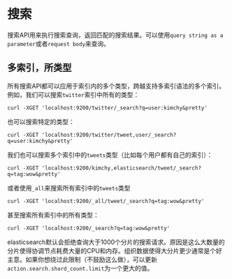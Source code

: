 # 搜索

搜索API用来执行搜索查询，返回匹配的搜索结果。可以使用`query string as a parameter`或者`request body`来查询。

## 多索引，所类型

所有搜索API都可以应用于索引内的多个类型，跨越支持多索引语法的多个索引。例如，我们可以搜索`twitter`索引中所有的类型：

```
curl -XGET 'localhost:9200/twitter/_search?q=user:kimchy&pretty'
```

也可以搜索特定的类型：

```
curl -XGET 'localhost:9200/twitter/tweet,user/_search?q=user:kimchy&pretty'
```

我们也可以搜索多个索引中的`tweets`类型（比如每个用户都有自己的索引）：

```
curl -XGET 'localhost:9200/kimchy,elasticsearch/tweet/_search?q=tag:wow&pretty'
```

或者使用`_all`来搜索所有索引中的`tweets`类型

```
curl -XGET 'localhost:9200/_all/tweet/_search?q=tag:wow&pretty'
```

甚至搜索所有索引中的所有类型：

```
curl -XGET 'localhost:9200/_search?q=tag:wow&pretty'
```

elasticsearch默认会拒绝查询大于1000个分片的搜索请求。原因是这么大数量的分片使得协调节点耗费大量的CPU和内存。组织数据使得大分片更少通常是个好主意。如果你想绕过此限制（不鼓励这么做），可以更新`action.search.shard_count.limit`为一个更大的值。
